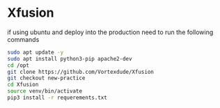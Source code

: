 # Xfusion

if using ubuntu and deploy into the production need to run the following commands

``` bash
sudo apt update -y
sudo apt install python3-pip apache2-dev
cd /opt
git clone https://github.com/Vortexdude/Xfusion
git checkout new-practice
cd Xfusion
source venv/bin/activate
pip3 install -r requerements.txt



```
